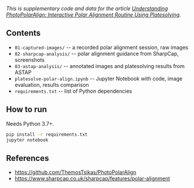*This is supplementary code and data for the article
[Understanding PhotoPolarAlign: Interactive Polar Alignment Routine Using Platesolving](https://tkarabela.github.io/posts/2021/understanding-photopolaralign.html).*

## Contents

- `01-captured-images/` -- a recorded polar alignment session, raw images
- `02-sharpcap-analysis/` -- polar alignment guidance from SharpCap, screenshots
- `03-astap-analysis/` -- annotated images and platesolving results from ASTAP
- `platesolve-polar-align.ipynb` -- Jupyter Notebook with code, image evaluation, results comparison
- `requirements.txt` -- list of Python dependencies

## How to run

Needs Python 3.7+.

```bash
pip install -r requirements.txt
jupyter notebook
```

## References

- https://github.com/ThemosTsikas/PhotoPolarAlign
- https://www.sharpcap.co.uk/sharpcap/features/polar-alignment
